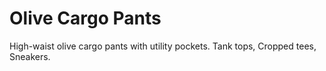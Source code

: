 # Olive Cargo Pants
High-waist olive cargo pants with utility pockets. Tank tops, Cropped tees, Sneakers.